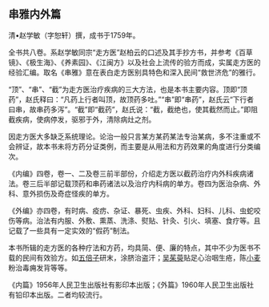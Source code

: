 ## 串雅内外篇

清•赵学敏（字恕轩）撰，成书于1759年。

全书共八卷。系赵学敏同宗“走方医”赵柏云的口述及其手抄方书，并参考《百草镜》、《极生海》、《养素园》、《江闽方》以及社会上流传的验方而成，实属走方医的经验汇编。取名《串雅》意在表白走方医别具特色和深入民间“救世济危”的雅行。

“顶”、“串”、“截”为走方医治疗疾病的三大方法，也是本书主要内容。顶即“顶药”，赵氏释曰：“凡药上行者叫顶，故顶药多吐。”“串”即“串药”，赵氏云“下行者曰串，故串药多泻”。“截”即“截药”，赵氏说：“截，截绝也，使其截然而止。”即阻截疾病，使病停发，驱邪于外，清除病灶之剂。

因走方医大多缺乏系统理论。论治一般只言某方某药某法专治某病，多不注重或不会辨证，故本书未将方药分证类例，而主要是从用法和方药效果的角度进行分类编次。

《内编》四卷，卷一、二及卷三前半部份，介绍走方医以截药治疗内外科疾病诸法。卷三后半部记载顶药和串药诸法以及治疗内科病的单方。卷四为医治杂病、外科、意外损伤及奇症怪疾的单方。

《外编》亦四卷，有时病、疫疠、杂证、暴死、虫疾、外科、妇科、儿科、虫蛇咬伤等病。治法有内服、外敷、熏蒸、洗涤、熨贴、针灸、引火、填塞、食疗等。且记载了一些具有一定实效的“假药”制法。

本书所辑的走方医的各种疗法和方药，均具简、便、廉的特点，其中不少为医书不载的民间有效验方。如[五倍子](https://www.gmzyjc.com/read/bc/bc18-0.0.3.0.0.md)研末，涂脐治盗汗；[吴茱萸](https://www.gmzyjc.com/read/bc/bc07-0.5.0.0.0.md)贴足心治咽生疮，陈[小麦](https://www.gmzyjc.com/read/bc/bc18-0.0.4.0.0.md)粉治毒痈发背等等。

《内篇》1956年人民卫生出版社有影印本出版；《外篇》1960年人民卫生出版社有铅印本出版。二者均较流行。
